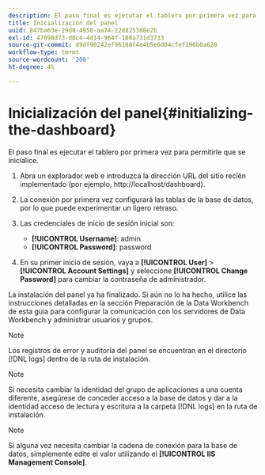 ```yaml
---
description: El paso final es ejecutar el tablero por primera vez para permitirle que se inicialice.
title: Inicialización del panel
uuid: 847ba63e-29d8-4950-aa74-22d825388e2b
exl-id: 47098d73-d8c4-4d14-964f-108a731d3733
source-git-commit: d9df90242ef96188f4e4b5e6d04cfef196b0a628
workflow-type: tm+mt
source-wordcount: '200'
ht-degree: 4%

---
```


# Inicialización del panel{#initializing-the-dashboard}

El paso final es ejecutar el tablero por primera vez para permitirle que se inicialice.

1. Abra un explorador web e introduzca la dirección URL del sitio recién implementado (por ejemplo, http://localhost/dashboard).
1. La conexión por primera vez configurará las tablas de la base de datos, por lo que puede experimentar un ligero retraso.
1. Las credenciales de inicio de sesión inicial son:

   * **[!UICONTROL Username]**: admin
   * **[!UICONTROL Password]**: password

1. En su primer inicio de sesión, vaya a **[!UICONTROL User]** > **[!UICONTROL Account Settings]** y seleccione **[!UICONTROL Change Password]** para cambiar la contraseña de administrador.

La instalación del panel ya ha finalizado. Si aún no lo ha hecho, utilice las instrucciones detalladas en la sección Preparación de la Data Workbench de esta guía para configurar la comunicación con los servidores de Data Workbench y administrar usuarios y grupos.

>[!NOTE]
>
>Los registros de error y auditoría del panel se encuentran en el directorio [!DNL logs] dentro de la ruta de instalación.

>[!NOTE]
>
>Si necesita cambiar la identidad del grupo de aplicaciones a una cuenta diferente, asegúrese de conceder acceso a la base de datos y dar a la identidad acceso de lectura y escritura a la carpeta [!DNL logs] en la ruta de instalación.

>[!NOTE]
>
>Si alguna vez necesita cambiar la cadena de conexión para la base de datos, simplemente edite el valor utilizando el **[!UICONTROL IIS Management Console]**.

